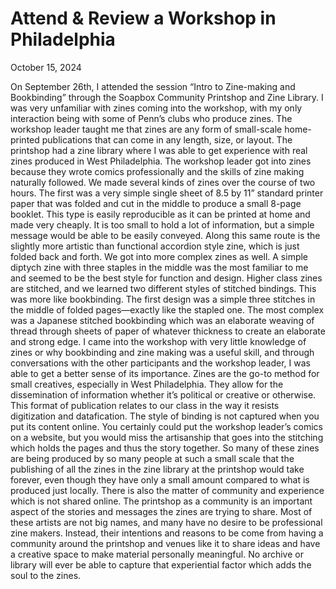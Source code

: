 # Attend & Review a Workshop in Philadelphia
October 15, 2024

On September 26th, I attended the session “Intro to Zine-making and Bookbinding” through the Soapbox Community Printshop and Zine Library. I was very unfamiliar with zines coming into the workshop, with my only interaction being with some of Penn’s clubs who produce zines. The workshop leader taught me that zines are any form of small-scale home-printed publications that can come in any length, size, or layout. The printshop had a zine library where I was able to get experience with real zines produced in West Philadelphia. The workshop leader got into zines because they wrote comics professionally and the skills of zine making naturally followed. 
We made several kinds of zines over the course of two hours. The first was a very simple single sheet of 8.5 by 11” standard printer paper that was folded and cut in the middle to produce a small 8-page booklet. This type is easily reproducible as it can be printed at home and made very cheaply. It is too small to hold a lot of information, but a simple message would be able to be easily conveyed. Along this same route is the slightly more artistic than functional accordion style zine, which is just folded back and forth. We got into more complex zines as well. A simple diptych zine with three staples in the middle was the most familiar to me and seemed to be the best style for function and design. Higher class zines are stitched, and we learned two different styles of stitched bindings. This was more like bookbinding. The first design was a simple three stitches in the middle of folded pages—exactly like the stapled one. The most complex was a Japanese stitched bookbinding which was an elaborate weaving of thread through sheets of paper of whatever thickness to create an elaborate and strong edge. 
I came into the workshop with very little knowledge of zines or why bookbinding and zine making was a useful skill, and through conversations with the other participants and the workshop leader, I was able to get a better sense of its importance. Zines are the go-to method for small creatives, especially in West Philadelphia. They allow for the dissemination of information whether it’s political or creative or otherwise. This format of publication relates to our class in the way it resists digitization and datafication. The style of binding is not captured when you put its content online. You certainly could put the workshop leader’s comics on a website, but you would miss the artisanship that goes into the stitching which holds the pages and thus the story together. So many of these zines are being produced by so many people at such a small scale that the publishing of all the zines in the zine library at the printshop would take forever, even though they have only a small amount compared to what is produced just locally. 
There is also the matter of community and experience which is not shared online. The printshop as a community is an important aspect of the stories and messages the zines are trying to share. Most of these artists are not big names, and many have no desire to be professional zine makers. Instead, their intentions and reasons to be come from having a community around the printshop and venues like it to share ideas and have a creative space to make material personally meaningful. No archive or library will ever be able to capture that experiential factor which adds the soul to the zines. 
